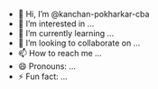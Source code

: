 - 👋 Hi, I’m @kanchan-pokharkar-cba
- 👀 I’m interested in ...
- 🌱 I’m currently learning ...
- 💞️ I’m looking to collaborate on ...
- 📫 How to reach me ...
- 😄 Pronouns: ...
- ⚡ Fun fact: ...

<!---
kanchan-pokharkar-cba/kanchan-pokharkar-cba is a ✨ special ✨ repository because its `README.md` (this file) appears on your GitHub profile.
You can click the Preview link to take a look at your changes.
--->
